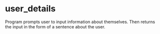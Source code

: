 # user_details
Program prompts user to input information about themselves. Then returns the input in the form of a sentence about the user.
